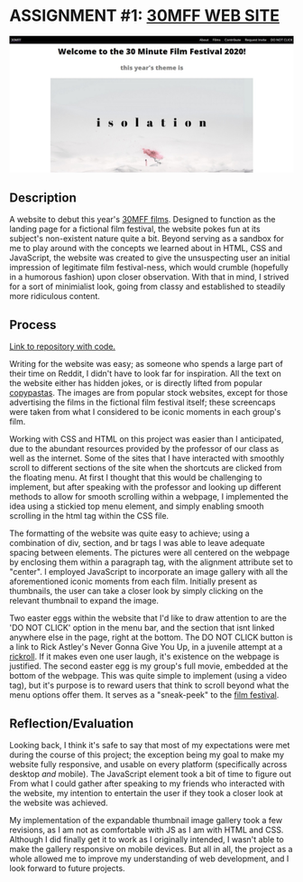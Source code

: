 # ASSIGNMENT #1: [30MFF WEB SITE](https://mlk525.github.io/30MFF)

![landing_page](images/screencap.jpg)

## Description
A website to debut this year's [30MFF films](https://www.youtube.com/watch?v=DLzxrzFCyOs). Designed to function as the landing page for a fictional film festival, the website pokes fun at its subject's non-existent nature quite a bit. Beyond serving as a sandbox for me to play around with the concepts we learned about in HTML, CSS and JavaScript, the website was created to give the unsuspecting user an initial impression of legitimate film festival-ness, which would crumble (hopefully in a humorous fashion) upon closer observation. With that in mind, I strived for a sort of minimialist look, going from classy and established to steadily more ridiculous content.

## Process
[Link to repository with code.](https://github.com/mlk525/mlk525.github.io/tree/master/30MFF)

Writing for the website was easy; as someone who spends a large part of their time on Reddit, I didn't have to look far for inspiration. All the text on the website either has hidden jokes, or is directly lifted from popular [copypastas](https://en.wikipedia.org/wiki/Copypasta). The images are from popular stock websites, except for those advertising the films in the fictional film festival itself; these screencaps were taken from what I considered to be iconic moments in each group's film.

Working with CSS and HTML on this project was easier than I anticipated, due to the abundant resources provided by the professor of our class as well as the internet. Some of the sites that I have interacted with smoothly scroll to different sections of the site when the shortcuts are clicked from the floating menu. At first I thought that this would be challenging to implement, but after speaking with the professor and looking up different methods to allow for smooth scrolling within a webpage, I implemented the idea using a stickied top menu element, and simply enabling smooth scrolling in the html tag within the CSS file.

The formatting of the website was quite easy to achieve; using a combination of div, section, and br tags I was able to leave adequate spacing between elements. The pictures were all centered on the webpage by enclosing them within a paragraph tag, with the alignment attribute set to "center". I employed JavaScript to incorporate an image gallery with all the aforementioned iconic moments from each film. Initially present as thumbnails, the user can take a closer look by simply clicking on the relevant thumbnail to expand the image.

Two easter eggs within the website that I'd like to draw attention to are the 'DO NOT CLICK' option in the menu bar, and the section that isnt linked anywhere else in the page, right at the bottom. The DO NOT CLICK button is a link to Rick Astley's Never Gonna Give You Up, in a juvenile attempt at a [rickroll](https://en.wikipedia.org/wiki/Rickrolling). If it makes even one user laugh, it's existence on the webpage is justified. The second easter egg is my group's full movie, embedded at the bottom of the webpage. This was quite simple to implement (using a video tag), but it's purpose is to reward users that think to scroll beyond what the menu options offer them. It serves as a "sneak-peek" to the [film festival](https://www.youtube.com/watch?v=DLzxrzFCyOs). 

## Reflection/Evaluation
Looking back, I think it's safe to say that most of my expectations were met during the course of this project; the exception being my goal to make my website fully responsive, and usable on every platform (specifically across desktop *and* mobile). The JavaScript element took a bit of time to figure out
From what I could gather after speaking to my friends who interacted with the website, my intention to entertain the user if they took a closer look at the website was achieved. 

My implementation of the expandable thumbnail image gallery took a few revisions, as I am not as comfortable with JS as I am with HTML and CSS. Although I did finally get it to work as I originally intended, I wasn't able to make the gallery responsive on mobile devices. But all in all, the project as a whole allowed me to improve my understanding of web development, and I look forward to future projects.

